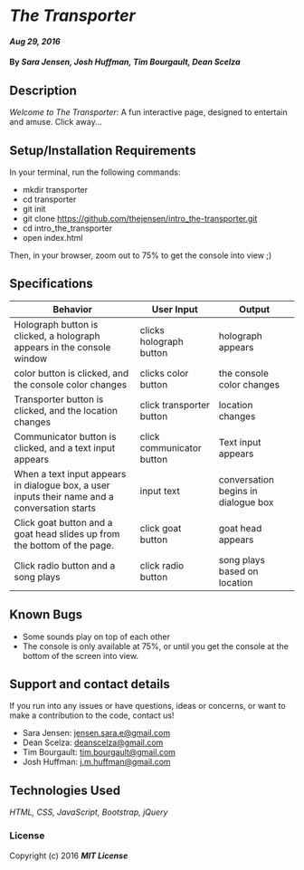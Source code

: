 # _The Transporter_

#### _Aug 29, 2016_

#### By _**Sara Jensen, Josh Huffman, Tim Bourgault, Dean Scelza**_

## Description

_Welcome to The Transporter_:  A fun interactive page, designed to entertain and amuse.  Click away...

## Setup/Installation Requirements

In your terminal, run the following commands: 
  * mkdir transporter
  * cd transporter
  * git init
  * git clone https://github.com/thejensen/intro_the-transporter.git
  * cd intro_the_transporter
  * open index.html

  Then, in your browser, zoom out to 75% to get the console into view ;) 

## Specifications

| Behavior | User Input | Output |
|---|---|---|
| Holograph button is clicked, a holograph appears in the console window | clicks holograph button  | holograph appears |
| color button is clicked, and the console color changes | clicks color button | the console color changes |
| Transporter button is clicked, and the location changes | click transporter button | location changes |
| Communicator button is clicked, and a text input appears | click communicator button | Text input appears |
| When a text input appears in dialogue box, a user inputs their name and a conversation starts | input text | conversation begins in dialogue box |
| Click goat button and a goat head slides up from the bottom of the page. | click goat button | goat head appears |
| Click radio button and a song plays | click radio button | song plays based on location |

## Known Bugs

  * Some sounds play on top of each other
  * The console is only available at 75%, or until you get the console at the bottom of the screen into view. 

## Support and contact details
If you run into any issues or have questions, ideas or concerns, or want to make a contribution to the code, contact us!
  * Sara Jensen: jensen.sara.e@gmail.com
  * Dean Scelza: deanscelza@gmail.com
  * Tim Bourgault: tim.bourgault@gmail.com
  * Josh Huffman: j.m.huffman@gmail.com

## Technologies Used

_HTML, CSS, JavaScript, Bootstrap, jQuery_

### License

Copyright (c) 2016 **_MIT License_**
